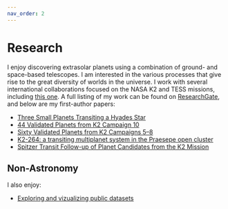 ```yaml
---
nav_order: 2
---
```


# Research

I enjoy discovering extrasolar planets using a combination of ground- and space-based telescopes. I am interested in the various processes that give rise to the great diversity of worlds in the universe. I work with several international collaborations focused on the NASA K2 and TESS missions, including [this one](http://kesprint.science/). A full listing of my work can be found on [ResearchGate](https://www.researchgate.net/profile/John_Livingston6), and below are my first-author papers:

- [Three Small Planets Transiting a Hyades Star](http://iopscience.iop.org/article/10.3847/1538-3881/aaa841/meta)
- [44 Validated Planets from K2 Campaign 10](http://iopscience.iop.org/article/10.3847/1538-3881/aaccde/meta)
- [Sixty Validated Planets from K2 Campaigns 5–8](http://iopscience.iop.org/article/10.3847/1538-3881/aae778/meta)
- [K2-264: a transiting multiplanet system in the Praesepe open cluster](https://academic.oup.com/mnras/article/484/1/8/5255202)
- [Spitzer  Transit Follow-up of Planet Candidates from the K2 Mission](http://iopscience.iop.org/article/10.3847/1538-3881/aaff69/meta)

## Non-Astronomy

I also enjoy:

- [Exploring and vizualizing public datasets](plot_ncov.html)
